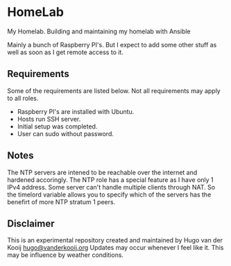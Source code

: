 # HomeLab

My Homelab. Building and maintaining my homelab with Ansible

Mainly a bunch of Raspberry PI's.
But I expect to add some other stuff as well as soon as I get remote access to it.

## Requirements

Some of the requirements are listed below.
Not all requirements may apply to all roles.

 - Raspberry PI's are installed with Ubuntu.
 - Hosts run SSH server.
 - Initial setup was completed.
 - User can sudo without password.

## Notes

The NTP servers are intened to be reachable over the internet and hardened accoringly.
The NTP role has a special feature as I have only 1 IPv4 address. Some server can't handle multiple clients through NAT. So the timelord variable allows you to specify which of the servers has the benefirt of more NTP stratum 1 peers.


## Disclaimer

This is an experimental repository created and maintained by Hugo van der Kooij <hugo@vanderkooij.org>
Updates may occur whenever I feel like it. This may be influence by weather conditions.

